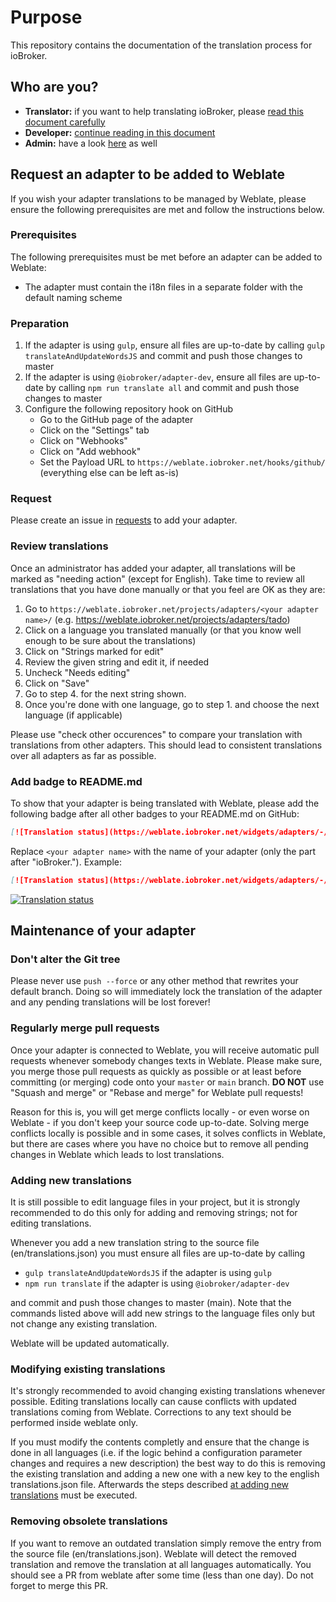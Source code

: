 # Purpose
This repository contains the documentation of the translation process for ioBroker.

## Who are you?

- **Translator:** if you want to help translating ioBroker, please [read this document carefully](./translate.md)
- **Developer:** [continue reading in this document](#request-an-adapter-to-be-added-to-weblate)
- **Admin:** have a look [here](./admin.md) as well

## Request an adapter to be added to Weblate

If you wish your adapter translations to be managed by Weblate, please ensure the following prerequisites are met and follow the instructions below.

### Prerequisites

The following prerequisites must be met before an adapter can be added to Weblate:

- The adapter must contain the i18n files in a separate folder with the default naming scheme

### Preparation

1. If the adapter is using `gulp`, ensure all files are up-to-date by calling `gulp translateAndUpdateWordsJS` and commit and push those changes to master
1. If the adapter is using `@iobroker/adapter-dev`, ensure all files are up-to-date by calling `npm run translate all` and commit and push those changes to master
1. Configure the following repository hook on GitHub
   - Go to the GitHub page of the adapter
   - Click on the "Settings" tab
   - Click on "Webhooks"
   - Click on "Add webhook"
   - Set the Payload URL to `https://weblate.iobroker.net/hooks/github/` (everything else can be left as-is)
   
### Request

Please create an issue in [requests](https://github.com/ioBrokerTranslator/requests/blob/main/README.md) to add your adapter.

### Review translations

Once an administrator has added your adapter, all translations will be marked as "needing action" (except for English).
Take time to review all translations that you have done manually or that you feel are OK as they are:
1. Go to `https://weblate.iobroker.net/projects/adapters/<your adapter name>/` (e.g. https://weblate.iobroker.net/projects/adapters/tado)
2. Click on a language you translated manually (or that you know well enough to be sure about the translations)
3. Click on "Strings marked for edit"
4. Review the given string and edit it, if needed
5. Uncheck "Needs editing"
6. Click on "Save"
7. Go to step 4. for the next string shown.
8. Once you're done with one language, go to step 1. and choose the next language (if applicable)

Please use "check other occurences" to compare your translation with translations from other adapters. This should lead to consistent translations over all adapters as far as possible.

### Add badge to README.md

To show that your adapter is being translated with Weblate, please add the following badge after all other badges to your README.md on GitHub:

```markdown
[![Translation status](https://weblate.iobroker.net/widgets/adapters/-/<your adapter name>/svg-badge.svg)](https://weblate.iobroker.net/engage/adapters/?utm_source=widget)
```
Replace `<your adapter name>` with the name of your adapter (only the part after "ioBroker."). Example:
```markdown
[![Translation status](https://weblate.iobroker.net/widgets/adapters/-/tado/svg-badge.svg)](https://weblate.iobroker.net/engage/adapters/?utm_source=widget)
```
[![Translation status](https://weblate.iobroker.net/widgets/adapters/-/tado/svg-badge.svg)](https://weblate.iobroker.net/engage/adapters/?utm_source=widget)

## Maintenance of your adapter

### Don't alter the Git tree

Please never use `push --force` or any other method that rewrites your default branch. Doing so will immediately lock the translation of the adapter and any pending translations will be lost forever!

### Regularly merge pull requests

Once your adapter is connected to Weblate, you will receive automatic pull requests whenever somebody changes texts in Weblate.
Please make sure, you merge those pull requests as quickly as possible or at least before committing (or merging) code onto your `master` or `main` branch. **DO NOT** use "Squash and merge" or "Rebase and merge" for Weblate pull requests!

Reason for this is, you will get merge conflicts locally - or even worse on Weblate - if you don't keep your source code up-to-date. Solving merge conflicts locally is possible and in some cases, it solves conflicts in Weblate, but there are cases where you have no choice but to remove all pending changes in Weblate which leads to lost translations.

### Adding new translations

It is still possible to edit language files in your project, but it is strongly recommended to do this only for adding and removing strings; not for editing translations. 

Whenever you add a new translation string to the source file (en/translations.json) you must ensure all files are up-to-date by calling 

- `gulp translateAndUpdateWordsJS` if the adapter is using `gulp`
- `npm run translate` if the adapter is using `@iobroker/adapter-dev`

and commit and push those changes to master (main). Note that the commands listed above will add new strings to the language files only but not change any existing translation.

Weblate will be updated automatically.

### Modifying existing translations

It's strongly recommended to avoid changing existing translations whenever possible.  Editing translations locally can cause conflicts with updated translations coming from Weblate. Corrections to any text should be performed inside weblate only.

If you must modify the contents completly and ensure that the change is done in all languages (i.e. if the logic behind a configuration parameter changes and requires a new description) the best way to do this is removing the existing translation and adding a new one with a new key to the english translations.json file. Afterwards the steps described [at adding new translations](#adding-new-translations) must be executed.

### Removing obsolete translations

If you want to remove an outdated translation simply remove the entry from the source file (en/translations.json). Weblate will detect the removed translation and remove the translation at all languages automatically. You should see a PR from weblate after some time (less than one day). Do not forget to merge this PR.
